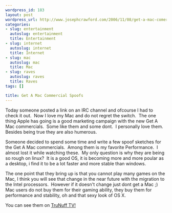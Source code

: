 ```yaml
--- 
wordpress_id: 183
layout: post
wordpress_url: http://www.josephcrawford.com/2006/11/08/get-a-mac-comercial-spoofs/
categories: 
- slug: entertainment
  autoslug: entertainment
  title: Entertainment
- slug: internet
  autoslug: internet
  title: Internet
- slug: mac
  autoslug: mac
  title: Mac
- slug: raves
  autoslug: raves
  title: Raves
tags: []

title: Get A Mac Commercial Spoofs
---
```


Today someone posted a link on an IRC channel and ofcourse I had to check it out.  Now I love my Mac and do not regret the switch.  The one thing Apple has going is a good marketing campaign with the new Get A Mac commercials.  Some like them and some dont.  I personally love them.  Besides being true they are also humerous.

Someone decided to spend some time and write a few spoof sketches for the Get A Mac commercials.  Among them is my favorite Performance.  I almost lost it while watching these.  My only question is why they are being so rough on linux?  It is a good OS, it is becoming more and more poular as a desktop, i find it to be a lot faster and more stable than windows.

The one point that they bring up is that you cannot play many games on the Mac, I think you will see that change in the near future with the migration to the Intel processors.  However if it doesn't change just dont get a Mac ;)  Mac users do not buy them for their gaming ability, they buy them for performance and stability, oh and that sexy look of OS X.

You can see them on [TruNuff TV!](http://tv.truenuff.com/mac/ "Get A Mac Spoofs") 
